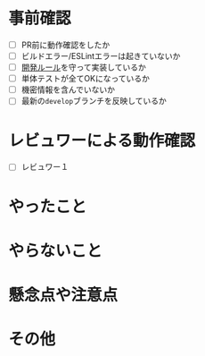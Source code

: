 # 事前確認

-   [ ] PR前に動作確認をしたか
-   [ ] ビルドエラー/ESLintエラーは起きていないか
-   [ ] [開発ルール](https://daydule.atlassian.net/wiki/spaces/DAYDULE/pages/9765029)を守って実装しているか
-   [ ] 単体テストが全てOKになっているか
-   [ ] 機密情報を含んでいないか
-   [ ] 最新の`develop`ブランチを反映しているか

# レビュワーによる動作確認

- [ ] レビュワー１

# やったこと
<!-- このプルリクエストでやったことを書く -->

# やらないこと
<!-- このプルリクエストでやってもおかしくないけどやらなかったことを書く -->

# 懸念点や注意点
<!-- このプルリクエストにおける懸念点や注意点を書く -->

# その他
<!-- このプルリクエストで上記の項目以外に伝えるべきことを書く -->
